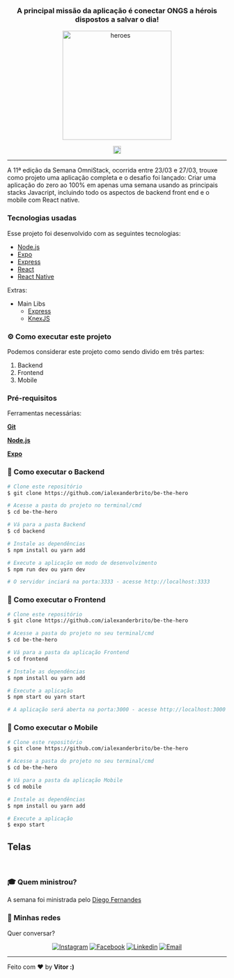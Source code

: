 <!-- então bora codar! -->

<h1 align="center">
    <img alt="" title="" src="imgs/logo.svg">
</h1>

<h3 align="center"> A principal missão da aplicação é conectar ONGS a hérois dispostos a salvar o dia! </h3>


<p align="center"> <img src="imgs/heroes.png" alt="heroes" height="250"> </p>

<p align="center"> <img src="imgs/js.png" height="18" alt="javascript"> 

---

A 11ª edição da Semana OmniStack, ocorrida entre 23/03 e 27/03, trouxe como projeto uma aplicação completa e o desafio foi lançado: Criar uma aplicação do zero ao 100% em apenas uma semana usando as principais stacks Javacript, incluindo todo os aspectos de backend front end e o mobile com React native.

### Tecnologias usadas
Esse projeto foi desenvolvido com as seguintes tecnologias:
- [Node.js](https://nodejs.org/en/)
- [Expo](https://expo.io/)
- [Express](https://expressjs.com/pt-br/)
- [React](https://pt-br.reactjs.org/)
- [React Native](https://reactnative.dev)

Extras:

- Main Libs
  - [Express](https://expressjs.com/pt-br/)
  - [KnexJS](http://knexjs.org/)
  

  
###


### ⚙ Como executar este projeto

Podemos considerar este projeto como sendo divido em três partes:

1. Backend
2. Frontend
3. Mobile



### Pré-requisitos

Ferramentas necessárias:

<b>[Git](https://git-scm.com)</b>

<b>[Node.js](https://nodejs.org/en/)</b>

<b>[Expo](https://expo.io)</b>


### 🧭 Como executar o Backend

```bash
# Clone este repositório
$ git clone https://github.com/ialexanderbrito/be-the-hero

# Acesse a pasta do projeto no terminal/cmd
$ cd be-the-hero

# Vá para a pasta Backend
$ cd backend

# Instale as dependências
$ npm install ou yarn add

# Execute a aplicação em modo de desenvolvimento
$ npm run dev ou yarn dev

# O servidor inciará na porta:3333 - acesse http://localhost:3333 
```

### 🧭 Como executar o Frontend

```bash
# Clone este repositório
$ git clone https://github.com/ialexanderbrito/be-the-hero

# Acesse a pasta do projeto no seu terminal/cmd
$ cd be-the-hero

# Vá para a pasta da aplicação Frontend
$ cd frontend

# Instale as dependências
$ npm install ou yarn add

# Execute a aplicação
$ npm start ou yarn start

# A aplicação será aberta na porta:3000 - acesse http://localhost:3000
```

### 🧭 Como executar o Mobile

```bash
# Clone este repositório
$ git clone https://github.com/ialexanderbrito/be-the-hero

# Acesse a pasta do projeto no seu terminal/cmd
$ cd be-the-hero

# Vá para a pasta da aplicação Mobile
$ cd mobile

# Instale as dependências
$ npm install ou yarn add

# Execute a aplicação
$ expo start

```

## Telas

<p align="center">
    <img alt="" title="" src="imgs/print1.png">
    <img alt="" title="" src="imgs/print2.png">
    <img alt="" title="" src="imgs/print3.png">
    <img alt="" title="" src="imgs/print4.png">
    <img alt="" title="" src="imgs/print5.png">
    <img alt="" title="" src="imgs/print6.png">
    <img alt="" title="" src="imgs/print7.png">
    <img alt="" title="" src="imgs/print8.png">
    <img alt="" title="" src="imgs/print9.png">
</p>

### :mortar_board: Quem ministrou?

A semana foi ministrada pelo [Diego Fernandes](https://github.com/diego3g)



### 📱 Minhas redes

Quer conversar?

<p align="center">

  
  <a href="https://instagram.com/cvigarani" target="_blank" >
    <img alt="Instagram" src="https://img.shields.io/badge/-Instagram-ff2b8e?style=flat-square&logo=Instagram&logoColor=white"></a> 
  
  <a href="https://www.facebook.com/vitor.rossignolli" target="_blank" >
    <img alt="Facebook" src="https://img.shields.io/badge/-Facebook-blue?style=flat-square&logo=Facebook&logoColor=white"></a> 

  <a href="https://www.linkedin.com/in/vitor-vigarani-1947a7191//" target="_blank" >
    <img alt="Linkedin" src="https://img.shields.io/badge/-Linkedin-blue?style=flat-square&logo=Linkedin&logoColor=white"></a> 
  
  <a href="mailto:vitorrossignolli@gmail.com" target="_blank" >
    <img alt="Email" src="https://img.shields.io/badge/-Email-c14438?style=flat-square&logo=Gmail&logoColor=white"></a> 

</p>

---

Feito com ❤️ by **Vitor :)**

